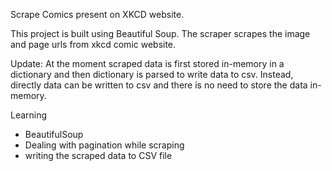 Scrape Comics present on XKCD website.

This project is built using Beautiful Soup.
The scraper scrapes the image and page urls from xkcd comic website.

Update:
At the moment scraped data is first stored in-memory in a dictionary and then dictionary is parsed to write data to csv. Instead, directly data can be written to csv and there is no need to store the data in-memory.

Learning
- BeautifulSoup
- Dealing with pagination while scraping
- writing the scraped data to CSV file
